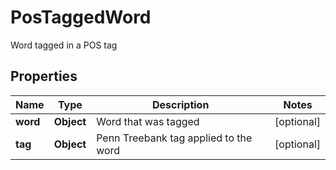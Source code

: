 

# PosTaggedWord

Word tagged in a POS tag

## Properties

| Name | Type | Description | Notes |
|------------ | ------------- | ------------- | -------------|
|**word** | **Object** | Word that was tagged |  [optional] |
|**tag** | **Object** | Penn Treebank tag applied to the word |  [optional] |



